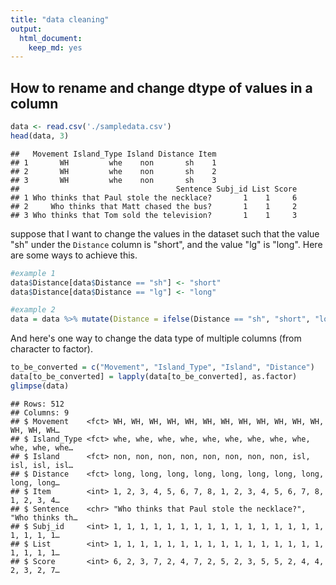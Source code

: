 ```yaml
---
title: "data cleaning"
output:
  html_document:
    keep_md: yes
---
```

## How to rename and change dtype of values in a column



```r
data <- read.csv('./sampledata.csv')
head(data, 3)
```

```
##   Movement Island_Type Island Distance Item
## 1       WH         whe    non       sh    1
## 2       WH         whe    non       sh    2
## 3       WH         whe    non       sh    3
##                                   Sentence Subj_id List Score
## 1 Who thinks that Paul stole the necklace?       1    1     6
## 2     Who thinks that Matt chased the bus?       1    1     2
## 3 Who thinks that Tom sold the television?       1    1     3
```
suppose that I want to change the values in the dataset such that the value "sh" under the `Distance` column is "short", and the value "lg" is "long". Here are some ways to achieve this.

```r
#example 1
data$Distance[data$Distance == "sh"] <- "short"
data$Distance[data$Distance == "lg"] <- "long"
```


```r
#example 2
data = data %>% mutate(Distance = ifelse(Distance == "sh", "short", "long"))
```

And here's one way to change the data type of multiple columns (from character to factor).

```r
to_be_converted = c("Movement", "Island_Type", "Island", "Distance")
data[to_be_converted] = lapply(data[to_be_converted], as.factor)
glimpse(data)
```

```
## Rows: 512
## Columns: 9
## $ Movement    <fct> WH, WH, WH, WH, WH, WH, WH, WH, WH, WH, WH, WH, WH, WH, WH…
## $ Island_Type <fct> whe, whe, whe, whe, whe, whe, whe, whe, whe, whe, whe, whe…
## $ Island      <fct> non, non, non, non, non, non, non, non, isl, isl, isl, isl…
## $ Distance    <fct> long, long, long, long, long, long, long, long, long, long…
## $ Item        <int> 1, 2, 3, 4, 5, 6, 7, 8, 1, 2, 3, 4, 5, 6, 7, 8, 1, 2, 3, 4…
## $ Sentence    <chr> "Who thinks that Paul stole the necklace?", "Who thinks th…
## $ Subj_id     <int> 1, 1, 1, 1, 1, 1, 1, 1, 1, 1, 1, 1, 1, 1, 1, 1, 1, 1, 1, 1…
## $ List        <int> 1, 1, 1, 1, 1, 1, 1, 1, 1, 1, 1, 1, 1, 1, 1, 1, 1, 1, 1, 1…
## $ Score       <int> 6, 2, 3, 7, 2, 4, 7, 2, 5, 2, 3, 5, 5, 2, 4, 4, 2, 3, 2, 7…
```
